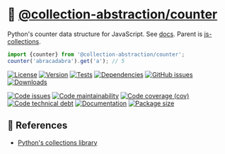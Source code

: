 :100:
[@collection-abstraction/counter](https://make-github-pseudonymous-again.github.io/js-collections-counter)
==

Python's counter data structure for JavaScript.
See [docs](https://make-github-pseudonymous-again.github.io/js-collections-counter).
Parent is [js-collections](https://github.com/make-github-pseudonymous-again/js-collections).

```js
import {counter} from '@collection-abstraction/counter';
counter('abracadabra').get('a'); // 5
```

[![License](https://img.shields.io/github/license/collection-abstraction/counter.svg)](https://raw.githubusercontent.com/collection-abstraction/counter/main/LICENSE)
[![Version](https://img.shields.io/npm/v/@collection-abstraction/counter.svg)](https://www.npmjs.org/package/@collection-abstraction/counter)
[![Tests](https://img.shields.io/github/workflow/status/collection-abstraction/counter/ci:cover?event=push&label=tests)](https://github.com/collection-abstraction/counter/actions/workflows/ci:cover.yml?query=branch:main)
[![Dependencies](https://img.shields.io/librariesio/github/collection-abstraction/counter.svg)](https://github.com/collection-abstraction/counter/network/dependencies)
[![GitHub issues](https://img.shields.io/github/issues/collection-abstraction/counter.svg)](https://github.com/collection-abstraction/counter/issues)
[![Downloads](https://img.shields.io/npm/dm/@collection-abstraction/counter.svg)](https://www.npmjs.org/package/@collection-abstraction/counter)

[![Code issues](https://img.shields.io/codeclimate/issues/collection-abstraction/counter.svg)](https://codeclimate.com/github/collection-abstraction/counter/issues)
[![Code maintainability](https://img.shields.io/codeclimate/maintainability/collection-abstraction/counter.svg)](https://codeclimate.com/github/collection-abstraction/counter/trends/churn)
[![Code coverage (cov)](https://img.shields.io/codecov/c/gh/collection-abstraction/counter/main.svg)](https://codecov.io/gh/collection-abstraction/counter)
[![Code technical debt](https://img.shields.io/codeclimate/tech-debt/collection-abstraction/counter.svg)](https://codeclimate.com/github/collection-abstraction/counter/trends/technical_debt)
[![Documentation](https://collection-abstraction.github.io/counter/badge.svg)](https://collection-abstraction.github.io/counter/source.html)
[![Package size](https://img.shields.io/bundlephobia/minzip/@collection-abstraction/counter)](https://bundlephobia.com/result?p=@collection-abstraction/counter)

## :scroll: References

  - [Python's collections library](https://docs.python.org/3.6/library/collections.html#collections.counter)

